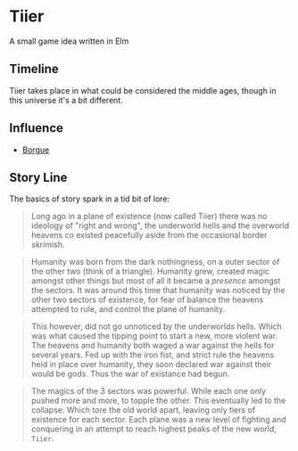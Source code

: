 # Tiier
A small game idea written in Elm

## Timeline

Tiier takes place in what could be considered the middle ages, though in this universe it's a bit different.

## Influence

- [Borgue](https://sites.google.com/site/broguegame/)

## Story Line

The basics of story spark in a tid bit of lore:

> Long ago in a plane of existence (now called Tiier) there was no ideology of "right and wrong", the underworld hells and the overworld heavens co existed peacefully aside from the occasional border skrimish.

> Humanity was born from the dark nothingness, on a outer sector of the other two (think of a triangle). Humanity grew, created magic amongst other things but most of all it became a _presence_ amongst the sectors. It was around this time that humanity was noticed by the other two sectors of existence, for fear of balance the heavens attempted to rule, and control the plane of humanity.

> This however, did not go unnoticed by the underworlds hells. Which was what caused the tipping point to start a new, more violent war. The heavens and humanity both waged a war against the hells for several years. Fed up with the iron fist, and strict rule the heavens held in place over humanity, they soon declared war against their would be gods. Thus the war of existance had begun.

> The magics of the 3 sectors was powerful. While each one only pushed more and more, to topple the other. This eventually led to the collapse. Which tore the old world apart, leaving only tiers of existence for each sector. Each plane was a new level of fighting and conquering in an attempt to reach highest peaks of the new world, `Tiier`.
